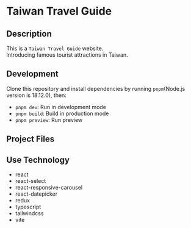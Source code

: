 # Taiwan Travel Guide

## Description

This is a `Taiwan Travel Guide` website.  
Introducing famous tourist attractions in Taiwan.

## Development

Clone this repository and install dependencies by running `pnpm`(Node.js version is 18.12.0), then:

- `pnpm dev`: Run in development mode
- `pnpm build`: Build in production mode
- `pnpm preview`: Run preview

## Project Files

<!-- ```text
src/
├── assets/
│   ├── loading.gif
│   ├── attached/*
│   ├── bg/*
│   ├── font/*
│   ├── icon/*
│   ├── logo/*
│   └── role/*
├── components/
│   ├── circuit/
│   │   ├── CircuitEe1.vue
│   │   ├── CircuitEe2.vue
│   │   ├── CircuitEe3.vue
│   │   ├── CircuitEe4.vue
│   │   ├── CircuitEe5.vue
│   │   ├── CircuitProcess.vue
│   │   └── CircuitSprint.vue
│   ├── final/
│   │   └── FinalDot.vue
│   ├── inventory/
│   │   ├── InventoryGg1.vue
│   │   └── InventoryGg2.vue
│   ├── plan/
│   │   ├── PlanEe1.vue
│   │   ├── PlanEe2.vue
│   │   ├── PlanEe3.vue
│   │   ├── PlanGg1.vue
│   │   ├── PlanPo1.vue
│   │   ├── PlanSm1.vue
│   │   └── PlanSm2.vue
│   ├── product/
│   │   ├── ProductList.vue
│   │   ├── ProductPo1.vue
│   │   ├── ProductPo2.vue
│   │   ├── ProductPo3.vue
│   │   ├── ProductPo4.vue
│   │   └── ProductPo5.vue
│   ├── retro/
│   │   ├── RetroGg1.vue
│   │   ├── RetroGg2.vue
│   │   └── RetroGg3.vue
│   ├── Draggable.vue
│   ├── ScrumBackground.vue
│   ├── ScrumFooter.vue
│   ├── ScrumLoading.vue
│   ├── ScrumPo.vue
│   ├── ScrumProgress.vue
│   ├── ScrumSm.vue
│   ├── ScrumTeam1.vue
│   └── ScrumTeam2.vue
└── hooks/
│   ├── useBackground.ts
│   ├── useDrag.ts
│   └── useRedirect.ts
└── pages/
│   ├── Circuit.vue
│   ├── Final.vue
│   ├── Index.vue
│   ├── Inventory.vue
│   ├── Plan.vue
│   ├── Product.vue
│   └── Retro.vue
└── router/
│   └── index.ts
└── store/
│   ├── flag.ts
│   ├── index.ts
│   └── process.ts
└── style/
│   ├── common/
|   │   ├── all.css
│   │   ├── background.css
│   │   ├── button.css
│   │   ├── dialog.css
│   │   ├── frame.css
│   │   ├── frosted.css
│   │   ├── list.css
│   │   ├── mask.css
│   │   ├── radio.css
│   │   ├── role.css
|   │   └── text.css   
│   ├── index.css
│   └── tailwind.css
└── types/
│   └── drag.d.ts
└── utils/
│   ├── checkType.ts
│   ├── common.ts
│   └── gsap.ts
├── App.vue
├── vite-env.d.ts
└── main.ts
``` -->

## Use Technology

- react
- react-select
- react-responsive-carousel
- react-datepicker
- redux
- typescript
- tailwindcss
- vite
